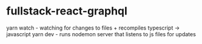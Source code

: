 # fullstack-react-graphql

yarn watch - watching for changes to files + recompiles typescript -> javascript
yarn dev - runs nodemon server that listens to js files for updates
